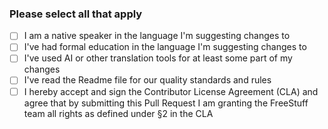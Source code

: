 
### Please select all that apply
- [ ] I am a native speaker in the language I'm suggesting changes to
- [ ] I've had formal education in the language I'm suggesting changes to
- [ ] I've used AI or other translation tools for at least some part of my changes
- [ ] I've read the Readme file for our quality standards and rules
- [ ] I hereby accept and sign the Contributor License Agreement (CLA) and agree that by submitting this Pull Request I am granting the FreeStuff team all rights as defined under §2 in the CLA
